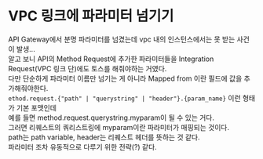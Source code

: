 # VPC 링크에 파라미터 넘기기
API Gateway에서 분명 파라미터를 넘겼는데 vpc 내의 인스턴스에서는 못 받는 사건이 발생...  
알고 보니 API의 Method Request에 추가한 파라미터들을 Integration Request(VPC 링크 단)에도 토스를 해줘야하는 거였다.  
다만 단순하게 파라미터 이름만 넘기는 게 아니라 Mapped from 이란 필드에 값을 추가해줘야한다.  
`ethod.request.{"path" | "querystring" | "header"}.{param_name}` 이런 형태가 기본 포맷인데  
예를 들면 method.request.querystring.myparam이 될 수 있는 거다.  
그러면 리퀘스트의 쿼리스트링에 myparam이란 파라미터가 매핑되는 것이다.  
path는 path variable, header는 리퀘스트 헤더를 뜻하는 것 같다.  
파라미터 조차 유동적으로 다루기 위한 전략(?) 같다.  
 